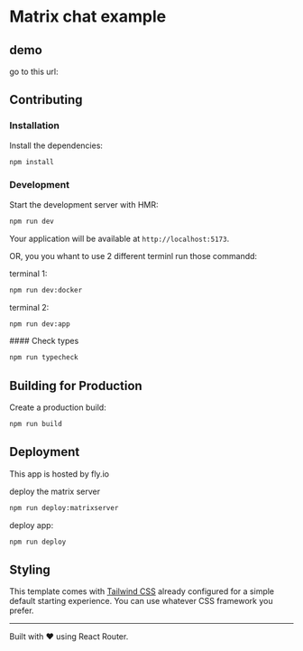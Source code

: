 # Matrix chat example

## demo

go to this url: 


## Contributing

### Installation

Install the dependencies:

```bash
npm install
```

### Development


Start the development server with HMR:

```bash
npm run dev
```

Your application will be available at `http://localhost:5173`.


OR, you you whant to use 2 different terminl run those commandd: 

terminal 1: 

```bash
npm run dev:docker
```

terminal 2: 

```bash
npm run dev:app
```

#### Check types

```bash
npm run typecheck
```


## Building for Production

Create a production build:

```bash
npm run build
```

## Deployment

This app is hosted by fly.io 

deploy the matrix server

```bash
npm run deploy:matrixserver
```

deploy app: 

```bash
npm run deploy
```

## Styling

This template comes with [Tailwind CSS](https://tailwindcss.com/) already configured for a simple default starting experience. You can use whatever CSS framework you prefer.

---

Built with ❤️ using React Router.
